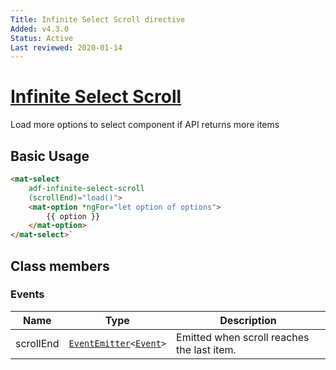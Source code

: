 ```yaml
---
Title: Infinite Select Scroll directive
Added: v4.3.0
Status: Active
Last reviewed: 2020-01-14
---
```


# [Infinite Select Scroll](../../../lib/core/directives/infinite-select-scroll.directive.ts "Defined in infinite-select-scroll.directive.ts")

Load more options to select component if API returns more items

## Basic Usage

```html
<mat-select
    adf-infinite-select-scroll
    (scrollEnd)="load()">
    <mat-option *ngFor="let option of options">
        {{ option }}
    </mat-option>
</mat-select>`
```

## Class members

### Events

| Name | Type | Description |
| --- | --- | --- |
| scrollEnd | [`EventEmitter`](https://angular.io/api/core/EventEmitter)`<`[`Event`](https://developer.mozilla.org/en-US/docs/Web/API/Event)`>` | Emitted when scroll reaches the last item. |
